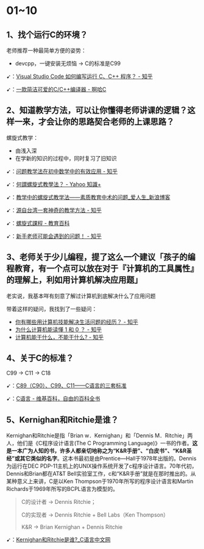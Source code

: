 # 01~10

## 1、找个运行C的环境？

老师推荐一种最简单方便的姿势：

- devcpp，一键安装无烦恼 -> C的标准是C99

➹：[Visual Studio Code 如何编写运行 C、C++ 程序？ - 知乎](https://www.zhihu.com/question/30315894)

➹：[一款简洁可爱的C/C++编译器 - 啊哈C](https://www.ahacpp.com/)

## 2、知道教学方法，可以让你懂得老师讲课的逻辑？这样一来，才会让你的思路契合老师的上课思路？

螺旋式教学：

- 由浅入深
- 在学新的知识的过程中，同时复习了旧知识

➹：[问题教学法在初中数学中的有效应用 - 知乎](https://zhuanlan.zhihu.com/p/102825010)

➹：[何謂螺旋式教學法？ - Yahoo 知識+](https://hk.answers.yahoo.com/question/index?qid=20081124000051KK01917)

➹：[教学中的螺旋式教学法——素质教育中术的问题_爱人生_新浪博客](http://blog.sina.com.cn/s/blog_496791570100lc6b.html)

➹：[源自台湾一套神奇的教学方法 - 知乎](https://zhuanlan.zhihu.com/p/46034601)

➹：[螺旋式課程 - 教育百科](https://pedia.cloud.edu.tw/Entry/Detail/?title=%E8%9E%BA%E6%97%8B%E5%BC%8F%E8%AA%B2%E7%A8%8B)

➹：[新手老师可能会遇到的问题！ - 知乎](https://zhuanlan.zhihu.com/p/31910612)

## 3、老师关于少儿编程，提了这么一个建议「孩子的编程教育，有一个点可以放在对于『计算机的工具属性』的理解上，利如用计算机解决应用题」

老实说，我基本咩有刻意了解过计算机到底解决什么了应用问题

带着这样的疑问，我找到了一些疑问：

- [你有哪些用计算机技能解决生活问题的经历？ - 知乎](https://www.zhihu.com/question/28361295)
- [为什么计算机能读懂 1 和 0 ？ - 知乎](https://www.zhihu.com/question/20112194)
- [计算机能干什么，不能干什么? - 知乎](https://www.zhihu.com/question/36970816)

## 4、关于C的标准？

C99 -> C11 -> C18

➹：[C89（C90）、C99、C11——C语言的三套标准](http://c.biancheng.net/view/143.html)

➹：[C语言 - 维基百科，自由的百科全书](https://zh.wikipedia.org/wiki/C%E8%AF%AD%E8%A8%80)

## 5、Kernighan和Ritchie是谁？

Kernighan和Ritchie是指「Brian w．Kernighan」和「Dennis M．Ritchie」两人，他们是《C程序设计语言(The C Programming Language)》一书的作者。**这是一本广为人知的书，许多人都亲切地称之为“K&R手册”、“白皮书”、“K&R圣经”或其它类似的名字**。这本书最初是由Prentice—Hall于1978年出版的。Dennis为运行在DEC PDP-11主机上的UNIX操作系统开发了c程序设计语言。70年代初，Dennis和Brian都在AT&T Bell实验室工作，c和“K&R手册”就是在那时推出的。从某种意义上来讲，C是以Ken Thompson于1970年所写的程序设计语言和Martin Richards于1969年所写的BCPL语言为模型的。

> C的设计者 -> Dennis Ritchie；
> 
> C的实现者 -> Dennis Ritchie + Bell Labs（Ken Thompson）
> 
> K&R ->  Brian Kernighan +  Dennis Ritchie

➹：[Kernighan和Ritchie是谁?_C语言中文网](http://c.biancheng.net/cpp/html/1703.html)
